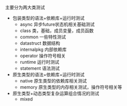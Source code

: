 主要分为两大类测试
- 包装类型的语法+依赖库+运行时测试
    - async       异步future状态机相关基础测试
    - class       类，基础，成员变量，成员函数
    - common      一些特性测试
    - datastruct  数据结构
    - internalpkg 内部依赖库
    - operator    操作符号相关
    - runtime     运行时测试
    - statement   语法测试
- 原生类型的语法+依赖库+运行时测试
  - native        原生类型的依赖库相关测试
  - memory        原生类型的内存相关测试，操作符号相关等
- 原生类型+动态类型复杂运算组合情况的测试
  - mixed

